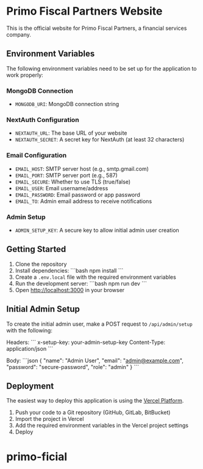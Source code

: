 # Primo Fiscal Partners Website

This is the official website for Primo Fiscal Partners, a financial services company.

## Environment Variables

The following environment variables need to be set up for the application to work properly:

### MongoDB Connection
- `MONGODB_URI`: MongoDB connection string

### NextAuth Configuration
- `NEXTAUTH_URL`: The base URL of your website
- `NEXTAUTH_SECRET`: A secret key for NextAuth (at least 32 characters)

### Email Configuration
- `EMAIL_HOST`: SMTP server host (e.g., smtp.gmail.com)
- `EMAIL_PORT`: SMTP server port (e.g., 587)
- `EMAIL_SECURE`: Whether to use TLS (true/false)
- `EMAIL_USER`: Email username/address
- `EMAIL_PASSWORD`: Email password or app password
- `EMAIL_TO`: Admin email address to receive notifications

### Admin Setup
- `ADMIN_SETUP_KEY`: A secure key to allow initial admin user creation

## Getting Started

1. Clone the repository
2. Install dependencies:
   \`\`\`bash
   npm install
   \`\`\`
3. Create a `.env.local` file with the required environment variables
4. Run the development server:
   \`\`\`bash
   npm run dev
   \`\`\`
5. Open [http://localhost:3000](http://localhost:3000) in your browser

## Initial Admin Setup

To create the initial admin user, make a POST request to `/api/admin/setup` with the following:

Headers:
\`\`\`
x-setup-key: your-admin-setup-key
Content-Type: application/json
\`\`\`

Body:
\`\`\`json
{
  "name": "Admin User",
  "email": "admin@example.com",
  "password": "secure-password",
  "role": "admin"
}
\`\`\`

## Deployment

The easiest way to deploy this application is using the [Vercel Platform](https://vercel.com).

1. Push your code to a Git repository (GitHub, GitLab, BitBucket)
2. Import the project in Vercel
3. Add the required environment variables in the Vercel project settings
4. Deploy
# primo-ficial
